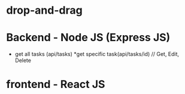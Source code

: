 # drop-and-drag
# Backend - Node JS (Express JS)
* get all tasks (api/tasks)
*get specific task(api/tasks/id) // Get, Edit, Delete
# frontend - React JS
